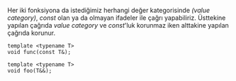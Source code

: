 Her iki fonksiyona da istediğimiz herhangi değer kategorisinde _(value category)_, _const_ olan ya da olmayan ifadeler ile çağrı yapabiliriz. Üsttekine yapılan çağrıda _value category_ ve _const_'luk korunmaz iken alttakine yapılan çağrıda korunur.

```
template <typename T>
void func(const T&);

template <typename T>
void foo(T&&);
```
